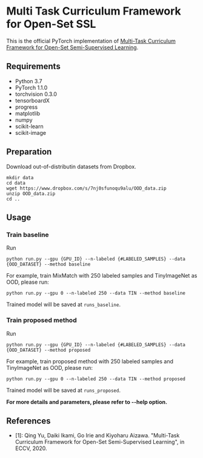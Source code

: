 # Multi Task Curriculum Framework for Open-Set SSL
This is the official PyTorch implementation of [Multi-Task Curriculum Framework for Open-Set Semi-Supervised Learning](https://arxiv.org/abs/1905.02249). 

## Requirements
- Python 3.7
- PyTorch 1.1.0
- torchvision 0.3.0
- tensorboardX
- progress
- matplotlib
- numpy
- scikit-learn
- scikit-image

## Preparation
Download out-of-distributin datasets from Dropbox.

```
mkdir data
cd data
wget https://www.dropbox.com/s/7nj0sfunoqu9alu/OOD_data.zip
unzip OOD_data.zip
cd ..
```

## Usage

### Train baseline
Run
```
python run.py --gpu {GPU_ID} --n-labeled {#LABELED_SAMPLES} --data {OOD_DATASET} --method baseline
```
For example, train MixMatch with 250 labeled samples and TinyImageNet as OOD, please run:
```
python run.py --gpu 0 --n-labeled 250 --data TIN --method baseline
```
Trained model will be saved at `runs_baseline`.

### Train proposed method
Run
```
python run.py --gpu {GPU_ID} --n-labeled {#LABELED_SAMPLES} --data {OOD_DATASET} --method proposed
```
For example, train proposed method with 250 labeled samples and TinyImageNet as OOD, please run:
```
python run.py --gpu 0 --n-labeled 250 --data TIN --method proposed
```
Trained model will be saved at `runs_proposed`.

**For more details and parameters, please refer to --help option.**

## References
- [1]: Qing Yu, Daiki Ikami, Go Irie and Kiyoharu Aizawa. "Multi-Task Curriculum Framework for Open-Set Semi-Supervised Learning", in ECCV, 2020.